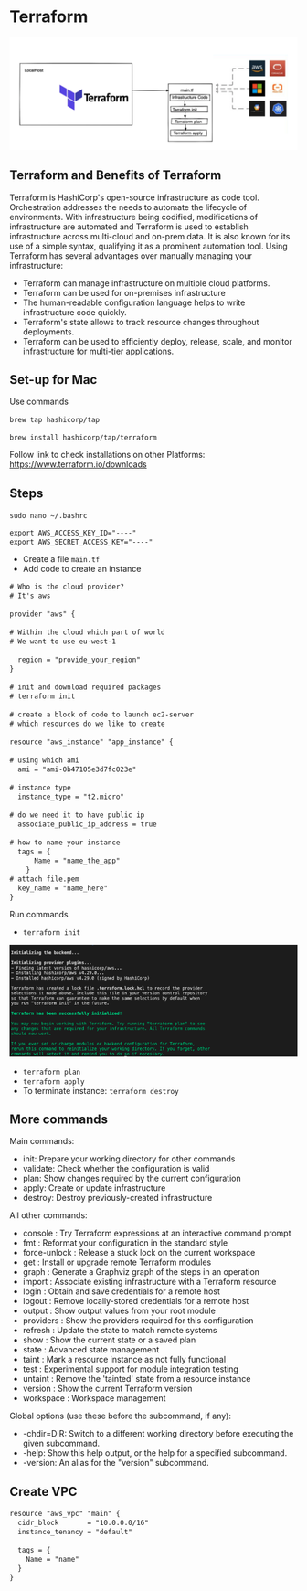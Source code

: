 # Terraform

![](img/Screenshot%202022-09-08%20at%2013.50.26.png)

## Terraform and Benefits of Terraform

Terraform is HashiCorp's open-source infrastructure as code tool. Orchestration addresses the needs to automate the lifecycle of environments. With infrastructure being codified, modifications of infrastructure are automated and Terraform is used to establish infrastructure across multi-cloud and on-prem data. It is also known for its use of a simple syntax, qualifying it as a prominent automation tool. Using Terraform has several advantages over manually managing your infrastructure:

- Terraform can manage infrastructure on multiple cloud platforms.
- Terraform can be used for on-premises infrastructure
- The human-readable configuration language helps to write infrastructure code quickly.
- Terraform's state allows to track resource changes throughout deployments.
- Terraform can be used to efficiently deploy, release, scale, and monitor infrastructure for multi-tier applications.

## Set-up for Mac

Use commands

`brew tap hashicorp/tap`

`brew install hashicorp/tap/terraform`

Follow link to check installations on other Platforms: https://www.terraform.io/downloads

## Steps

`sudo nano ~/.bashrc`

```
export AWS_ACCESS_KEY_ID="----"
export AWS_SECRET_ACCESS_KEY="----"
```

- Create a file `main.tf`
- Add code to create an instance

```t
# Who is the cloud provider?
# It's aws

provider "aws" {

# Within the cloud which part of world
# We want to use eu-west-1

  region = "provide_your_region"
}

# init and download required packages
# terraform init

# create a block of code to launch ec2-server
# which resources do we like to create

resource "aws_instance" "app_instance" {

# using which ami
  ami = "ami-0b47105e3d7fc023e"

# instance type
  instance_type = "t2.micro"

# do we need it to have public ip
  associate_public_ip_address = true

# how to name your instance
  tags = {
      Name = "name_the_app"
    }
# attach file.pem
  key_name = "name_here"
}

```

Run commands

- `terraform init`

![](img/Screenshot%202022-09-08%20at%2011.40.28.png)

- `terraform plan`
- `terraform apply`
- To terminate instance: `terraform destroy`

## More commands

Main commands:

- init: Prepare your working directory for other commands
- validate: Check whether the configuration is valid
- plan: Show changes required by the current configuration
- apply: Create or update infrastructure
- destroy: Destroy previously-created infrastructure

All other commands:

- console : Try Terraform expressions at an interactive command prompt
- fmt : Reformat your configuration in the standard style
- force-unlock : Release a stuck lock on the current workspace
- get : Install or upgrade remote Terraform modules
- graph : Generate a Graphviz graph of the steps in an operation
- import : Associate existing infrastructure with a Terraform resource
- login : Obtain and save credentials for a remote host
- logout : Remove locally-stored credentials for a remote host
- output : Show output values from your root module
- providers : Show the providers required for this configuration
- refresh : Update the state to match remote systems
- show : Show the current state or a saved plan
- state : Advanced state management
- taint : Mark a resource instance as not fully functional
- test : Experimental support for module integration testing
- untaint : Remove the 'tainted' state from a resource instance
- version : Show the current Terraform version
- workspace : Workspace management

Global options (use these before the subcommand, if any):

- -chdir=DIR: Switch to a different working directory before executing the
  given subcommand.
- -help: Show this help output, or the help for a specified subcommand.
- -version: An alias for the "version" subcommand.

## Create VPC

```t
resource "aws_vpc" "main" {
  cidr_block       = "10.0.0.0/16"
  instance_tenancy = "default"

  tags = {
    Name = "name"
  }
}
```
